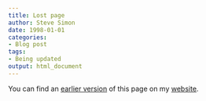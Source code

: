 ```yaml
---
title: Lost page
author: Steve Simon
date: 1998-01-01
categories:
- Blog post
tags:
- Being updated
output: html_document
---
```


You can find an [earlier version][sim1] of this page on my [website][sim2].

[sim1]: http://www.pmean.com/05/MolassesMilk.html
[sim2]: http://www.pmean.com
